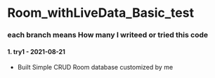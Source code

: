 # Room_withLiveData_Basic_test

### each branch means How many I writeed or tried this code

#### 1. try1 - 2021-08-21
- Built Simple CRUD Room database customized by me
